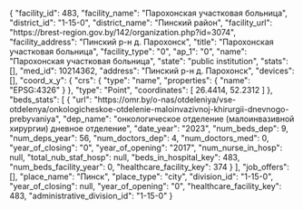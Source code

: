 {
    "facility_id": 483,
    "facility_name": "Парохонская участковая больница",
    "district_id": "1-15-0",
    "district_name": "Пинский район",
    "facility_url": "https:\/\/brest-region.gov.by\/142\/organization.php?id=3074",
    "facility_address": "Пинский р-н д. Парохонск",
    "title": "Парохонская участковая больница",
    "facility_type": "0",
    "ap_1": "0",
    "name": "Парохонская участковая больница",
    "state": "public institution",
    "stats": [],
    "med_id": 10214362,
    "address": "Пинский р-н д. Парохонск",
    "devices": [],
    "coord_x_y": {
        "crs": {
            "type": "name",
            "properties": {
                "name": "EPSG:4326"
            }
        },
        "type": "Point",
        "coordinates": [
            26.4414,
            52.2312
        ]
    },
    "beds_stats": [
        {
            "url": "https:\/\/omr.by\/o-nas\/otdeleniya\/vse-otdelenya\/onkologicheskoe-otdelenie-maloinvazivnoj-khirurgii-dnevnogo-prebyvaniya",
            "dep_name": "онкологическое отделение (малоинвазивной хирургии) дневное отделение",
            "date_year": "2023",
            "num_beds_dep": 9,
            "num_deps_year": 56,
            "num_doctors_dep": 4,
            "num_doctors_med": 0,
            "year_of_closing": "0",
            "year_of_opening": "2017",
            "num_nurse_in_hosp": null,
            "total_nub_staf_hosp": null,
            "beds_in_hospital_key": 483,
            "num_beds_facility_year": 0,
            "healthcare_facility_key": 374
        }
    ],
    "job_offers": [],
    "place_name": "Пинск",
    "place_type": "city",
    "division_id": "1-15-0",
    "year_of_closing": null,
    "year_of_opening": "0",
    "healthcare_facility_key": 483,
    "administrative_division_id": "1-15-0"
}